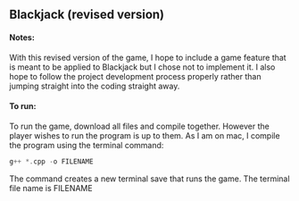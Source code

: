 ## Blackjack (revised version)

#### Notes:

With this revised version of the game, I hope to include a game feature that is meant to be applied to Blackjack but I chose not to implement it. I also hope to follow the project development process properly rather than jumping straight into the coding straight away.

#### To run:

To run the game, download all files and compile together. However the player wishes to run the program is up to them. As I am on mac, I compile the program using the terminal command:
``` c++
g++ *.cpp -o FILENAME
```
The command creates a new terminal save that runs the game. The terminal file name is FILENAME